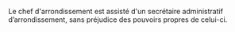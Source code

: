 Le chef d'arrondissement est assisté d'un secrétaire administratif d’arrondissement, sans préjudice des pouvoirs propres de celui-ci.